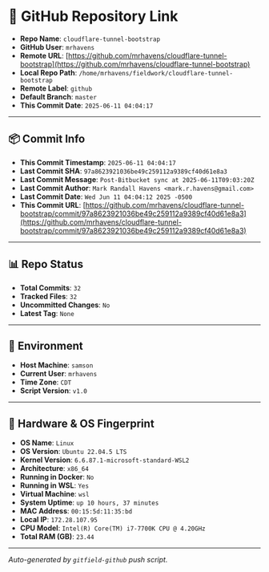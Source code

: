 # 🔗 GitHub Repository Link

- **Repo Name**: `cloudflare-tunnel-bootstrap`
- **GitHub User**: `mrhavens`
- **Remote URL**: [https://github.com/mrhavens/cloudflare-tunnel-bootstrap](https://github.com/mrhavens/cloudflare-tunnel-bootstrap)
- **Local Repo Path**: `/home/mrhavens/fieldwork/cloudflare-tunnel-bootstrap`
- **Remote Label**: `github`
- **Default Branch**: `master`
- **This Commit Date**: `2025-06-11 04:04:17`

---

## 📦 Commit Info

- **This Commit Timestamp**: `2025-06-11 04:04:17`
- **Last Commit SHA**: `97a8623921036be49c259112a9389cf40d61e8a3`
- **Last Commit Message**: `Post-Bitbucket sync at 2025-06-11T09:03:20Z`
- **Last Commit Author**: `Mark Randall Havens <mark.r.havens@gmail.com>`
- **Last Commit Date**: `Wed Jun 11 04:04:12 2025 -0500`
- **This Commit URL**: [https://github.com/mrhavens/cloudflare-tunnel-bootstrap/commit/97a8623921036be49c259112a9389cf40d61e8a3](https://github.com/mrhavens/cloudflare-tunnel-bootstrap/commit/97a8623921036be49c259112a9389cf40d61e8a3)

---

## 📊 Repo Status

- **Total Commits**: `32`
- **Tracked Files**: `32`
- **Uncommitted Changes**: `No`
- **Latest Tag**: `None`

---

## 🧭 Environment

- **Host Machine**: `samson`
- **Current User**: `mrhavens`
- **Time Zone**: `CDT`
- **Script Version**: `v1.0`

---

## 🧬 Hardware & OS Fingerprint

- **OS Name**: `Linux`
- **OS Version**: `Ubuntu 22.04.5 LTS`
- **Kernel Version**: `6.6.87.1-microsoft-standard-WSL2`
- **Architecture**: `x86_64`
- **Running in Docker**: `No`
- **Running in WSL**: `Yes`
- **Virtual Machine**: `wsl`
- **System Uptime**: `up 10 hours, 37 minutes`
- **MAC Address**: `00:15:5d:11:35:bd`
- **Local IP**: `172.28.107.95`
- **CPU Model**: `Intel(R) Core(TM) i7-7700K CPU @ 4.20GHz`
- **Total RAM (GB)**: `23.44`

---

_Auto-generated by `gitfield-github` push script._
